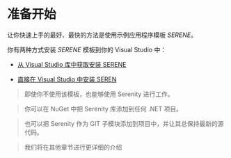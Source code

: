 # 准备开始

让你快速上手的最好、最快的方法是使用示例应用程序模板 *SERENE*。

你有两种方式安装 *SERENE* 模板到你的 Visual Studio 中：

* [从 Visual Studio 库中获取安装 SERENE](installing_serene_from_visual_studio_gallery.md)

* [直接在 Visual Studio 中安装 SEREN](installing_serene_directly_from_visual_studio.md)

> 即使你不使用该模板，也能够使用 Serenity 进行工作。

> 你可以在 NuGet 中把 Serenity 库添加到任何 .NET 项目。

> 也可以把 Serenity 作为 GIT 子模块添加到项目中，并让其总保持最新的源代码。

> 我们将在其他章节进行更详细的介绍